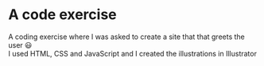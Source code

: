 
 # A code exercise #
A coding exercise where I was asked to create a site that that greets the user 😃
<br/>
I used HTML, CSS and JavaScript and I created the illustrations in Illustrator
